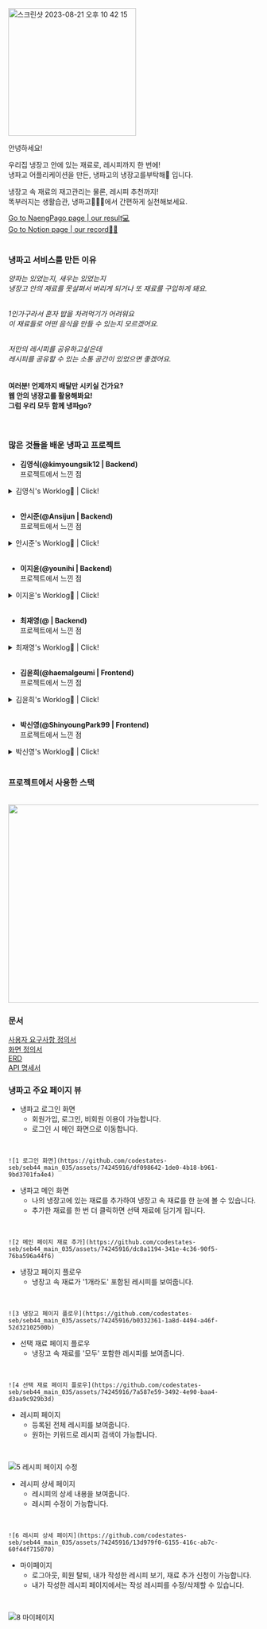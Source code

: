 <img width="257" alt="스크린샷 2023-08-21 오후 10 42 15" src="https://github.com/codestates-seb/seb44_main_035/assets/74245916/723f9f95-b78b-4cae-aeaa-149c8c1b0a04">  

안녕하세요!  
  
우리집 냉장고 안에 있는 재료로, 레시피까지 한 번에!  
냉파고 어플리케이션을 만든, 냉파고의 냉장고를부탁해🍊 입니다.

냉장고 속 재료의 재고관리는 물론, 레시피 추천까지!  
똑부러지는 생활습관, 냉파고🧑🏻‍🍳에서 간편하게 실천해보세요.
  
[Go to NaengPago page | our result💻](https://fridge-pago.site)  
[Go to Notion page | our record✍🏻](https://www.notion.so/codestates/02db1e6453034c68968a4b6070b9239c)
<br>
<br>

### 냉파고 서비스를 만든 이유
  

_양파는 있었는지, 새우는 있었는지_  
_냉장고 안의 재료를 못살펴서 버리게 되거나 또 재료를 구입하게 돼요._  
<br>

_1인가구라서 혼자 밥을 차려먹기가 어려워요_  
_이 재료들로 어떤 음식을 만들 수 있는지 모르겠어요._  
<br>

_저만의 레시피를 공유하고싶은데_  
_레시피를 공유할 수 있는 소통 공간이 있었으면 좋겠어요._  
<br>
<br>
**여러분! 언제까지 배달만 시키실 건가요?**  
**웹 안의 냉장고를 활용해봐요!**    
**그럼 우리 모두 함께 냉파go?**  
<br>
<br>
  
### 많은 것들을 배운 냉파고 프로젝트
- **김영식(@kimyoungsik12 | Backend)**  
프로젝트에서 느낀 점
<details>
<summary>김영식's Worklog📜 | Click!</summary>
<div markdown="3">
<br>

![badge](https://img.shields.io/static/v1?label=Github&message=kimyoungsik12&color=blue&style=for-the-badge&logo=github)  

- **Role** : Team Leader
- **Position** : Back-end
- **Stack** : 
- **Works** :  
  1. 

</div>
</details>
<br>

- **안시준(@Ansijun | Backend)**  
프로젝트에서 느낀 점
<details>
<summary>안시준's Worklog📜 | Click!</summary>
<div markdown="4">
<br>

![badge](https://img.shields.io/static/v1?label=Github&message=hsk9210&color=blue&style=for-the-badge&logo=github)  

- **Role** : 
- **Position** : 
- **Stack** : 
- **Works** :  
  1. 
</div>
</details>
<br>

- **이지윤(@younihi | Backend)**   
프로젝트에서 느낀 점
<details>
<summary>이지윤's Worklog📜 | Click!</summary>
<div markdown="1">
<br>

![badge](https://img.shields.io/static/v1?label=Github&message=younihi&color=blue&style=for-the-badge&logo=github)  

- **Role** : Team Member  
- **Position** : 
- **Stack** : 
- **Works** :  
  1.
</div>
</details>
<br>

- **최재영(@ | Backend)**  
프로젝트에서 느낀 점
<details>
<summary>최재영's Worklog📜 | Click!</summary>
<div markdown="2">
<br>

![badge](https://img.shields.io/static/v1?label=Github&message=xmsl1005&color=blue&style=for-the-badge&logo=github)  

- **Role** :  
- **Position** : 
- **Stack** : 
- **Works** :  
  1.

</div>
</details>
<br>

- **김윤희(@haemalgeumi | Frontend)**  
프로젝트에서 느낀 점
<details>
<summary>김윤희's Worklog📜 | Click!</summary>
<div markdown="2">
<br>

![badge](https://img.shields.io/static/v1?label=Github&message=yeongbba&color=blue&style=for-the-badge&logo=github)  

- **Role** :  
- **Position** : 
- **Stack** : 
- **Works** :  
  1.

</div>
</details>
<br>

- **박신영(@ShinyoungPark99 | Frontend)**  
프로젝트에서 느낀 점
<details>
<summary>박신영's Worklog📜 | Click!</summary>
<div markdown="2">
<br>

![badge](https://img.shields.io/static/v1?label=Github&message=yeongbba&color=blue&style=for-the-badge&logo=github)  

- **Role** :  
- **Position** : 
- **Stack** : 
- **Works** :  
  1.

</div>
</details>
<br>

### 프로젝트에서 사용한 스택  
<br>
<img src="https://github.com/codestates-seb/seb44_main_035/assets/121713161/0fd66e5d-5f40-4c83-93bb-e32f0612b878" width="800" height="400"></img>
<br>

### 문서     
[사용자 요구사항 정의서](https://www.notion.so/codestates/82151966b70c459aaea4b79ce5a64e32)  
[화면 정의서](https://www.figma.com/file/hqiDIBIShFznA0OomtUZOj/%EB%83%89%EC%9E%A5%EA%B3%A0%EB%A5%BC-%EB%B6%80%ED%83%81%ED%95%B4?type=design&node-id=0%3A1&mode=design&t=mkQ38Xeeg3xqQLUk-1)  
[ERD](https://www.erdcloud.com/d/KXpBZrofC9Zie3KsM)  
[API 명세서](https://documenter.getpostman.com/view/26575268/2s946k4qG7)
<br>



### 냉파고 주요 페이지 뷰
- 냉파고 로그인 화면
  - 회원가입, 로그인, 비회원 이용이 가능합니다.
  - 로그인 시 메인 화면으로 이동합니다.  
 <br>
    
    ![1 로그인 화면](https://github.com/codestates-seb/seb44_main_035/assets/74245916/df098642-1de0-4b18-b961-9bd3701fa4e4)


 
- 냉파고 메인 화면
  - 나의 냉장고에 있는 재료를 추가하여 냉장고 속 재료를 한 눈에 볼 수 있습니다.
  - 추가한 재료를 한 번 더 클릭하면 선택 재료에 담기게 됩니다.  
<br>
 
    ![2 메인 페이지 재료 추가](https://github.com/codestates-seb/seb44_main_035/assets/74245916/dc8a1194-341e-4c36-90f5-76ba596a44f6)


 
- 냉장고 페이지 플로우
  - 냉장고 속 재료가 '1개라도' 포함된 레시피를 보여줍니다.  
<br>

    ![3 냉장고 페이지 플로우](https://github.com/codestates-seb/seb44_main_035/assets/74245916/b0332361-1a8d-4494-a46f-52d32102500b)
    

 
- 선택 재료 페이지 플로우
  - 냉장고 속 재료를 '모두' 포함한 레시피를 보여줍니다.
<br>
  
    ![4 선택 재료 페이지 플로우](https://github.com/codestates-seb/seb44_main_035/assets/74245916/7a587e59-3492-4e90-baa4-d3aa9c929b3d)


 
- 레시피 페이지
  - 등록된 전체 레시피를 보여줍니다.
  - 원하는 키워드로 레시피 검색이 가능합니다.
<br>
    
  ![5 레시피 페이지 수정](https://github.com/codestates-seb/seb44_main_035/assets/74245916/19100e32-439b-4bab-8f26-5407f8b50235)



- 레시피 상세 페이지
  - 레시피의 상세 내용을 보여줍니다.
  - 레시피 수정이 가능합니다.
<br>
 
    ![6 레시피 상세 페이지](https://github.com/codestates-seb/seb44_main_035/assets/74245916/13d979f0-6155-416c-ab7c-60f44f715070)


 
- 마이페이지
  - 로그아웃, 회원 탈퇴, 내가 작성한 레시피 보기, 재료 추가 신청이 가능합니다.  
  - 내가 작성한 레시피 페이지에서는 작성 레시피를 수정/삭제할 수 있습니다.
<br>
    
  ![8 마이페이지](https://github.com/codestates-seb/seb44_main_035/assets/74245916/c94aa052-2c4d-4be9-ab9d-0b6fcd83a7ec)


